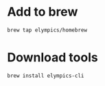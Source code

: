# Add to brew

```sh
brew tap elympics/homebrew
```

# Download tools

```sh
brew install elympics-cli
```
